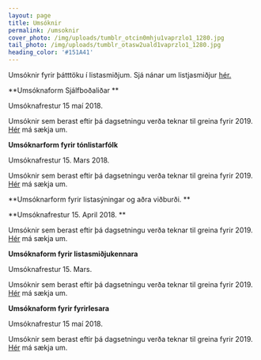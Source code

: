 ```yaml
---
layout: page
title: Umsóknir
permalink: /umsoknir
cover_photo: /img/uploads/tumblr_otcin0mhju1vaprzlo1_1280.jpg
tail_photo: /img/uploads/tumblr_otasw2uald1vaprzlo1_1280.jpg
heading_color: '#151A41'
---
```

Umsóknir fyrir þátttöku í listasmiðjum. Sjá nánar um listjasmiðjur [hér.](http://lunga.is/dagskra)

**Umsóknaform Sjálfboðaliðar **

Umsóknafrestur 15 maí 2018. 

Umsóknir sem berast eftir þá dagsetningu verða teknar til greina fyrir 2019. [Hér](https://podio.com/webforms/20703886/1425536) má sækja um. 

**Umsóknarform fyrir tónlistarfólk**

Umsóknafrestur 15. Mars 2018. 

Umsóknir sem berast eftir þá dagsetningu verða teknar til greina fyrir 2019.  [Hér](https://podio.com/webforms/20769252/1427418) má sækja um.

**Umsóknarform fyrir listasýningar og aðra viðburði. **

**Umsóknafrestur 15. April 2018. **

Umsóknir sem berast eftir þá dagsetningu verða teknar til greina fyrir 2019. [Hér](https://podio.com/webforms/20769251/1427416) má sækja um. 

**Umsóknaform fyrir listasmiðjukennara**

Umsóknafrestur 15. Mars. 

Umsóknir sem berast eftir þá dagsetningu verða teknar til greina fyrir 2019. [Hér](https://podio.com/webforms/20769289/1427422) má sækja um. 

**Umsóknaform fyrir fyrirlesara**

Umsóknafrestur 15 maí 2018. 

Umsóknir sem berast eftir þá dagsetningu verða teknar til greina fyrir 2019.[ Hér](https://podio.com/webforms/20769301/1427427) má sækja um.
